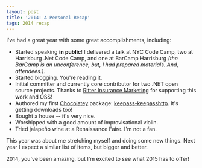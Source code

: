 ```yaml
---
layout: post
title: '2014: A Personal Recap'
tags: 2014 recap
---
```


I've had a great year with some great accomplishments, including:

- Started speaking **in public**! I delivered a talk at NYC Code Camp, two at Harrisburg .Net Code Camp, and one at BarCamp Harrisburg *(the BarCamp is an unconference, but, I had prepared materials. And, attendees.)*.
- Started blogging. You're reading it.
- Initial committer and currently core contributor for two .NET open source projects. Thanks to [Ritter Insurance Marketing](https://www.ritterim.com/) for supporting this work and OSS!
- Authored my first [Chocolatey](https://chocolatey.org/) package: [keepass-keepasshttp](https://chocolatey.org/packages/keepass-keepasshttp). It's getting downloads too!
- Bought a house -- it's very nice.
- Worshipped with a good amount of improvisational violin.
- Tried jalapeño wine at a Renaissance Faire. I'm not a fan.

This year was about me stretching myself and doing some new things. Next year I expect a similar list of items, but bigger and better.

2014, you've been amazing, but I'm excited to see what 2015 has to offer!
